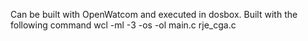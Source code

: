 Can be built with OpenWatcom and executed in dosbox.
Built with the following command
	wcl -ml -3 -os -ol main.c rje_cga.c
